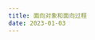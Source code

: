```yaml
---
title: 面向对象和面向过程
date: 2023-01-03
---
```


<Title :title='"面向对象和面向过程"' :publishDate='"2023-01-03"' />

### 面向对象基本概念
---
面向对象 ( Object Oriented )就是把构成问题事务分解成各个对象，建立对象的目的不是为了完成一个步骤，而是为了描述某个事物在整个解决问题的步骤中的行为。简写为：OOP

---
### 面向过程基本概念
---
面向过程(Procedure Oriented)就是分析出解决问题所需要的步骤，然后用函数把这些步骤一步一步实现，使用的时候一个一个依次调用就可以了。简写为：POP

---
### 举例理解

#### 大象放冰箱
---
OOP:
1.创建一个对象为冰箱，并且给予冰箱开门(open)和关门(close)以及放入(push)的属性
2.创建一个对象为大象
3.冰箱.open()
  冰箱.push(大象)
  冰箱.close()
小结:以冰箱为主视角来进行相应的操作

POP:
1.找个冰箱把冰箱门打开
2.找个大象丢进冰箱里面
3.把冰箱门给关上
小结:并没有固定的主视角，在于我们需要什么就去找什么，或者说需要干什么就去干什么

---
#### 五子棋
OOP:
1.创建俩个对象，玩家A和玩家B
2.创建一个棋盘，绘制画面
3.创建系统规则，判断输赢
4.第一类对象（玩家对象）负责接受用户输入，并告知第二类对象（棋盘对象）棋子布局的变化，棋盘对象接收到了棋子的变化就要负责在屏幕上面显示出这种变化，同时利用第三类对象（规则系统）来对棋局进行判定。

POP:
1.开始游戏
2.进行下棋
3.绘制画面
4.判断输赢
5.返回步骤2或结束游戏
6.输出游戏结果

---
### 面向对象和面向过程优劣分析
#### 面向过程
---
优点：性能比面向对象好，因为类调用时需要实例化，开销比较大，比较消耗资源

缺点：不易维护、不易复用、不易扩展

---
#### 面向对象：
---
优点：易维护、易复用、易扩展，由于面向对象有封装、继承、多态性的特性，可以设计出低耦合的系统，使系统 更加灵活、更加易于维护

缺点：性能比面向过程差

---
### 面向对象的三大特性
---
1、封装

隐藏对象的属性和实现细节，仅对外提供公共访问方式，将变化隔离，便于使用，提高复用性和安全性。

2、继承

提高代码复用性；继承是多态的前提。

3、多态

父类或接口定义的引用变量可以指向子类或具体实现类的实例对象。提高了程序的拓展性。

---

### 代码举例
```
const arr1 = [1, 2, 2, 3, 4, 4, 5, 6]; // 去重
const arr2 = [1, 3, 5, 6]; // 翻转
// OOP
const obj = {
  fnFilter: (arr) => {
    return arr.filter((item, i) => {
      return arr.indexOf(item) === i;
    });
  },
  fnReverse: (arr) => {
    return arr.reverse();
  },
};
let OOP1 = obj.fnFilter(arr1);
let OOP2 = obj.fnReverse(arr2);
console.log(OOP1, OOP2); // [ 1, 2, 3, 4, 5, 6 ] [ 6, 5, 3, 1 ]
// POP
const fnFilter = (arr) => {
  return arr.filter((item, i) => {
    return arr.indexOf(item) === i;
  });
};
let POP1 = fnFilter(arr1);
const fnReverse = (arr) => {
  return arr.reverse();
};
let POP2 = fnReverse(arr2);
console.log(POP1, POP2);// [ 1, 2, 3, 4, 5, 6 ] [ 6, 5, 3, 1 ]

```
